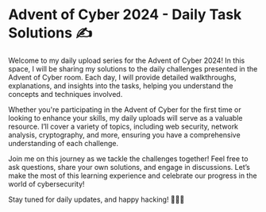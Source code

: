 # Advent of Cyber 2024 - Daily Task Solutions ✍️

Welcome to my daily upload series for the Advent of Cyber 2024! In this space, I will be sharing my solutions to the daily challenges presented in the Advent of Cyber room. Each day, I will provide detailed walkthroughs, explanations, and insights into the tasks, helping you understand the concepts and techniques involved.

Whether you're participating in the Advent of Cyber for the first time or looking to enhance your skills, my daily uploads will serve as a valuable resource. I’ll cover a variety of topics, including web security, network analysis, cryptography, and more, ensuring you have a comprehensive understanding of each challenge.

Join me on this journey as we tackle the challenges together! Feel free to ask questions, share your own solutions, and engage in discussions. Let’s make the most of this learning experience and celebrate our progress in the world of cybersecurity!

Stay tuned for daily updates, and happy hacking! 🤖🧑‍💻
